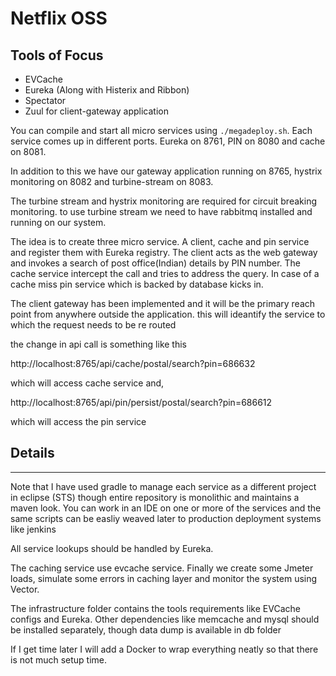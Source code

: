 # Netflix OSS

## Tools of Focus

* EVCache
* Eureka (Along with Histerix and Ribbon)
* Spectator 
* Zuul for client-gateway application

You can compile and start all micro services using `./megadeploy.sh`. Each service comes up in different ports. Eureka on 8761, PIN on 8080 and cache on 8081.

In addition to this we have our gateway application running on 8765, hystrix monitoring on 8082 and turbine-stream on 8083.

The turbine stream and hystrix monitoring are required for circuit breaking monitoring. to use turbine stream we need to have rabbitmq installed and running on our system.

The idea is to create three micro service. A client, cache and pin service and register them with Eureka registry. The client acts as the web gateway and invokes a search of post office(Indian) details by PIN number. The cache service intercept the call and tries to address the query. In case of a cache miss pin service which is backed by database kicks in.

The client gateway has been implemented and it will be the primary reach point from anywhere outside the application. this will ideantify the service to which the request needs to be re routed

the change in api call is something like this

http://localhost:8765/api/cache/postal/search?pin=686632

which will access cache service and,

http://localhost:8765/api/pin/persist/postal/search?pin=686612

which will access the pin service




## Details
---
Note that I have used gradle to manage each service as a different project in eclipse (STS) though entire repository is monolithic and maintains a maven look. You can work in an IDE on one or more of the services and the same scripts can be easliy weaved later to production deployment systems like jenkins

All service lookups should be handled by Eureka.

The caching service use evcache service. Finally we create some Jmeter loads, simulate some errors in caching layer and monitor the system using Vector.

The infrastructure folder contains the tools requirements like EVCache configs and Eureka. Other dependencies like memcache and mysql should be installed separately, though data dump is available in db folder

If I get time later I will add a Docker to wrap everything neatly so that there is not much setup time.
